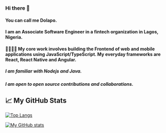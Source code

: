 ### Hi there 👋

#### You can call me Dolapo.

#### I am an Associate Software Engineer in a fintech organization in Lagos, Nigeria.

#### 🏋🏽‍♀️🎯 My core work involves building the Frontend of web and mobile applications using JavaScript/TypeScript. My everyday frameworks are React, React Native and Angular. 

##### I am familiar with Nodejs and Java.

##### I am open to open source contributions and collaborations.



## &#x1f4c8; My GitHub Stats

[![Top Langs](https://github-readme-stats.vercel.app/api/top-langs/?username=Adezayn&layout=compact&theme=synthwave)](https://github.com/anuraghazra/github-readme-stats)

[![My GitHub stats](https://github-readme-stats.vercel.app/api?username=Adezayn&count_private=true&theme=synthwave)](https://github.com/anuraghazra/github-readme-stats)
<!--
**Adezayn/Adezayn** is a ✨ _special_ ✨ repository because its `README.md` (this file) appears on your GitHub profile.

Here are some ideas to get you started:

- 🔭 I’m currently working on ...
- 🌱 I’m currently learning ...
- 👯 I’m looking to collaborate on ...
- 🤔 I’m looking for help with ...
- 💬 Ask me about ...
- 📫 How to reach me: ...
- 😄 Pronouns: ...
- ⚡ Fun fact: ...
-->
